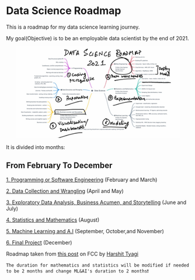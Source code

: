 # Data Science Roadmap

This is a roadmap for my data science learning journey.

My goal(Objective) is to be an employable data scientist by the end of 2021.

<p align="center">
  <a href="#">
    <img src="https://github.com/ngchrbn/DS-Roadmap/blob/main/img/DS-Roadmap.png" alt="Data Science Roadmap" width="450" height="250">
  </a>
</p>

It is divided into months:

## From February To December

[1. Programming or Software Engineering](https://github.com/ngchrbn/DS-Roadmap/blob/main/1.%20Programming/README.md) (February and March)

[2. Data Collection and Wrangling](https://github.com/ngchrbn/DS-Roadmap/blob/main/2.%20Data%20Collection%20and%20Wrangling/README.md) (April and May)

[3. Exploratory Data Analysis, Business Acumen, and Storytelling](https://github.com/ngchrbn/DS-Roadmap/blob/main/3.%20Exploratory%20Data%20Analysis%20and%20Storytelling/README.md) (June and July)

[4. Statistics and Mathematics](https://github.com/ngchrbn/DS-Roadmap/blob/main/4.%20Statistics%20and%20Mathematics/README.md) (August)

[5. Machine Learning and A.I](https://github.com/ngchrbn/DS-Roadmap/blob/main/5.%20Machine%20Learning%20and%20A.I/README.md) (September, October,and November)

[6. Final Project](https://github.com/ngchrbn/DS-Roadmap/blob/main/6.%20Final%20Project/README.md) (December)


Roadmap taken from [this post](https://www.freecodecamp.org/news/data-science-learning-roadmap/amp/) on FCC by [Harshit Tyagi](https://www.freecodecamp.org/news/author/harshit/)


```text
The duration for mathematics and statistics will be modified if needed to be 2 months and change ML&AI's duration to 2 months❗
```